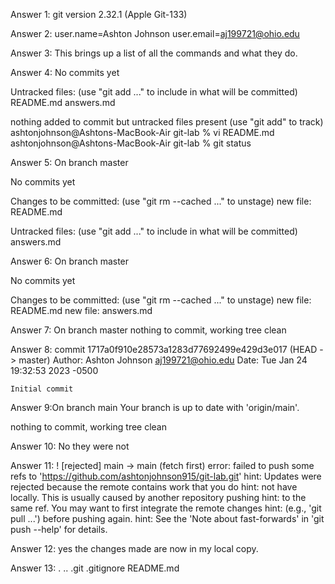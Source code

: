 Answer 1: git version 2.32.1 (Apple Git-133)

Answer 2: user.name=Ashton Johnson
user.email=aj199721@ohio.edu

Answer 3: This brings up a list of all the commands and what they do.

Answer 4: 
No commits yet

Untracked files:
  (use "git add <file>..." to include in what will be committed)
	README.md
	answers.md

nothing added to commit but untracked files present (use "git add" to track)
ashtonjohnson@Ashtons-MacBook-Air git-lab % vi README.md
ashtonjohnson@Ashtons-MacBook-Air git-lab % git status

Answer 5: On branch master

No commits yet

Changes to be committed:
  (use "git rm --cached <file>..." to unstage)
	new file:   README.md

Untracked files:
  (use "git add <file>..." to include in what will be committed)
	answers.md

Answer 6: On branch master

No commits yet

Changes to be committed:
  (use "git rm --cached <file>..." to unstage)
	new file:   README.md
	new file:   answers.md

Answer 7: On branch master
nothing to commit, working tree clean

Answer 8:  commit 1717a0f910e28573a1283d77692499e429d3e017 (HEAD -> master)
Author: Ashton Johnson <aj199721@ohio.edu>
Date:   Tue Jan 24 19:32:53 2023 -0500

    Initial commit

Answer 9:On branch main
Your branch is up to date with 'origin/main'.

nothing to commit, working tree clean

Answer 10: No they were not

Answer 11: ! [rejected]        main -> main (fetch first)
error: failed to push some refs to 'https://github.com/ashtonjohnson915/git-lab.git'
hint: Updates were rejected because the remote contains work that you do
hint: not have locally. This is usually caused by another repository pushing
hint: to the same ref. You may want to first integrate the remote changes
hint: (e.g., 'git pull ...') before pushing again.
hint: See the 'Note about fast-forwards' in 'git push --help' for details.

Answer 12: yes the changes made are now in my local copy.

Answer 13:   .		..		.git		.gitignore	README.md

